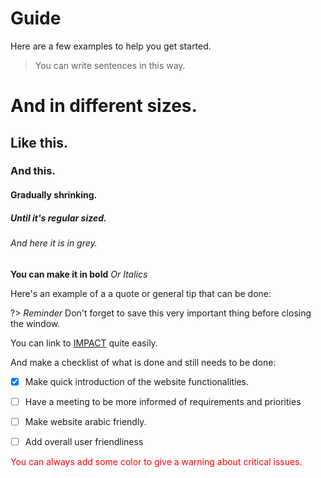 # Guide

Here are a few examples to help you get started.

> You can write sentences in this way.

<h1>And in different sizes.</h1>
<h2>Like this.</h2>
<h3>And this.</h3>
<h4>Gradually shrinking.</h4>
<h5>Until it's regular sized.</h5>
<h6>And here it is in grey.</h6>

**You can make it in bold** *Or Italics*

Here's an example of a a quote or general tip that can be done:

?> _Reminder_ Don't forget to save this very important thing before closing the window.

You can link to [IMPACT]() quite easily.

And make a checklist of what is done and still needs to be done:

- [x] Make quick introduction of the website functionalities.
- [ ] Have a meeting to be more informed of requirements and priorities
- [ ] Make website arabic friendly.
- [ ] Add overall user friendliness


<div style='color: red'>
You can always add some color to give a warning about critical issues.
</div>